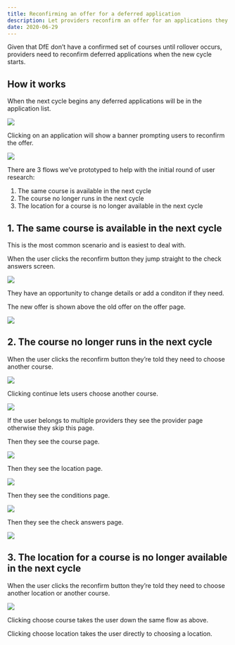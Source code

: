 ```yaml
---
title: Reconfirming an offer for a deferred application
description: Let providers reconfirm an offer for an applications they deferred
date: 2020-06-29
---
```


Given that DfE don’t have a confirmed set of courses until rollover occurs, providers need to reconfirm deferred applications when the new cycle starts.

## How it works

When the next cycle begins any deferred applications will be in the application list.

![](application-list.png)

Clicking on an application will show a banner prompting users to reconfirm the offer.

![](reconfirm-banner.png)

There are 3 flows we’ve prototyped to help with the initial round of user research:

1. The same course is available in the next cycle
2. The course no longer runs in the next cycle
3. The location for a course is no longer available in the next cycle

## 1. The same course is available in the next cycle

This is the most common scenario and is easiest to deal with.

When the user clicks the reconfirm button they jump straight to the check answers screen.

![](1-check-answers.png)

They have an opportunity to change details or add a conditon if they need.

The new offer is shown above the old offer on the offer page.

![](1-success.png)

## 2. The course no longer runs in the next cycle

When the user clicks the reconfirm button they’re told they need to choose another course.

![](2-step1.png)

Clicking continue lets users choose another course.

![](2-step2.png)

If the user belongs to multiple providers they see the provider page otherwise they skip this page.

Then they see the course page.

![](2-step3.png)

Then they see the location page.

![](2-step4.png)

Then they see the conditions page.

![](2-step5.png)

Then they see the check answers page.

![](2-step6.png)

## 3. The location for a course is no longer available in the next cycle

When the user clicks the reconfirm button they’re told they need to choose another location or another course.

![](3-step1.png)

Clicking choose course takes the user down the same flow as above.

Clicking choose location takes the user directly to choosing a location.
